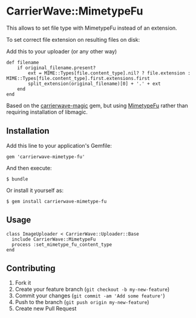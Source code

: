 # CarrierWave::MimetypeFu

This allows to set file type with MimetypeFu instead of an extension.

To set correct file extension on resulting files on disk:

Add this to your uploader (or any other way)

    def filename
        if original_filename.present?
            ext = MIME::Types[file.content_type].nil? ? file.extension : MIME::Types[file.content_type].first.extensions.first
            split_extension(original_filename)[0] + '.' + ext
        end
    end


Based on the [carrierwave-magic](https://github.com/glebtv/carrierwave-magic) gem, but using [MimetypeFu](https://github.com/mattetti/mimetype-fu) rather than requiring installation of libmagic.

## Installation

Add this line to your application's Gemfile:

    gem 'carrierwave-mimetype-fu'

And then execute:

    $ bundle

Or install it yourself as:

    $ gem install carrierwave-mimetype-fu

## Usage

    class ImageUploader < CarrierWave::Uploader::Base
      include CarrierWave::MimetypeFu
      process :set_mimetype_fu_content_type
    end

## Contributing

1. Fork it
2. Create your feature branch (`git checkout -b my-new-feature`)
3. Commit your changes (`git commit -am 'Add some feature'`)
4. Push to the branch (`git push origin my-new-feature`)
5. Create new Pull Request
